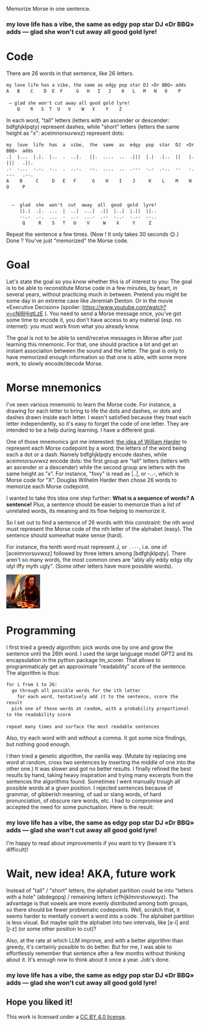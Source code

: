 Memorize Morse in one sentence.

### my love life has a vibe, the same as edgy pop star DJ «Dr BBQ» adds — glad she won't cut away all good gold lyre!

Code
====
There are 26 words in that sentence, like 26 letters.

```
my love life has a vibe, the same as edgy pop star DJ «Dr BBQ» adds
A   B    C    D  E  F     G   H   I   J    K   L   M   N   O    P  

 — glad she won't cut away all good gold lyre!
    Q    R   S  T  U   V    W   X    Y    Z
```

In each word, "tall" letters (letters with an ascender or descender: bdfghjklpqty) represent dashes,
while "short" letters (letters the same height as "x": aceimnorsuvwxz) represent dots:

```
my  love  life  has  a  vibe,  the  same  as  edgy  pop  star  DJ  «Dr  BBQ»  adds
.|  |...  |.|.  |..  .  ..|.   ||.  ....  ..  .|||  |.|  .|..  ||   |.  |||   .||.
.-  -...  -.-.  -..  .  ..-.   --.  ....  ..  .---  -.-  .-..  --   -.  ---   .--.
A    B     C     D   E   F      G    H    I    J     K    L    M    N    O     P


  —  glad  she  won't  cut  away  all  good  gold  lyre!
     ||.|  .|.  ...  |  ..|  ...|  .||  |..|  |.||  ||..
     --.-  .-.  ...  -  ..-  ...-  .--  -..-  -.--  --..
      Q     R    S   T   U    V     W    X     Y     Z
```

Repeat the sentence a few times. (Now ! It only takes 30 seconds 😉.)<br>
Done ? You've just "memorized" the Morse code.

Goal
====
Let's state the goal so you know whether this is of interest to you:
The goal is to be able to reconstitute Morse code in a few minutes, by heart, in several years, without practicing much in between.
Pretend you might be some day in an extreme case like Jeremiah Denton.
Or in the movie «Executive Decision» (spoiler: https://www.youtube.com/watch?v=cNl8HigtLzE ).
You need to send a Morse message once, you've got some time to encode it,
you don't have access to any material (esp. no internet): you must work from what you already know.

The goal is not to be able to send/receive messages in Morse after just learning this mnemonic.
For that, one should practice a lot and get an instant association between the sound and the letter.
The goal is only to have memorized enough information so that one is able, with some more work, to slowly encode/decode Morse.

Morse mnemonics
===============

I've seen various mnemonic to learn the Morse code.
For instance, a drawing for each letter to bring to life the dots and dashes, or dots and dashes drawn inside each letter.
I wasn't satisfied because they treat each letter independently, so it's easy to forget the code of one letter.
They are intended to be a help during learning. I have a different goal.

One of those mnemonics got me interested: <a href="https://ece.uwaterloo.ca/~dwharder/Morse_code/">the idea of William Harder</a>
to represent each Morse codepoint by a word;
the letters of the word being each a dot or a dash.
Namely bdfghjklpqty encode dashes, while aceimnorsuvwxz encode dots:
the first group are "tall" letters (letters with an ascender or a descender) while the second group are letters with the same height as "x".
For instance, "foxy" is read as |..|, or -..-, which is Morse code for "X".
Douglas Wilhelm Harder then chose 26 words to memorize each Morse codepoint.

I wanted to take this idea one step further: **What is a sequence of words? A sentence!**
Plus, a sentence should be easier to memorize than a list of unrelated words,
its meaning and its flow helping to memorize it.

So I set out to find a sentence of 26 words with this constraint: the nth word must represent the Morse code of the nth letter of the alphabet (easy).
The sentence should somewhat make sense (hard).

For instance, the tenth word must represent J, or `.---`, i.e. one of [aceimnorsuvwxz] followed by three letters among [bdfghjklpqty].
There aren't so many words, the most common ones are "ably ally eddy edgy idly idyl iffy myth ugly".
(Some other letters have more possible words).

<img src="illustration.jpg" width="90pc"/>

Programming
===========
I first tried a greedy algorithm: pick words one by one and grow the sentence until the 26th word.
I used the large language model GPT2 and its encapsulation in the python package lm_scorer.
That allows to programmaticaly get an approximate "readability" score of the sentence.
The algorithm is thus:

```
for i from 1 to 26:
  go through all possible words for the ith letter
    for each word, tentatively add it to the sentence, score the result
  pick one of those words at random, with a probability proportional to the readability score

repeat many times and surface the most readable sentences
```

Also, try each word with and without a comma.
It got some nice findings, but nothing good enough.

I then tried a genetic algorithm, the vanilla way.
(Mutate by replacing one word at random, cross two sentences by inserting the middle of one into the other one.)
It was slower and got no better results.
I finally refined the best results by hand, taking heavy inspiration and trying many excerpts from the sentences the algorithms found.
Sometimes I went manually trough all possible words at a given position.
I rejected sentences because of grammar, of gibberish meaning, of sad or slang words, of hard pronunciation, of obscure rare words, etc.
I had to compromise and accepted the need for some punctuation.
Here is the result:

### my love life has a vibe, the same as edgy pop star DJ «Dr BBQ» adds — glad she won't cut away all good gold lyre!

I'm happy to read about improvements if you want to try (beware it's difficult)!

Wait, new idea! AKA, future work
================================
Instead of "tall" / "short" letters, the alphabet partition could be into
"letters with a hole" (abdegopq) / remaining letters (cfhijklmnrstuvwxyz).
The advantage is that vowels are more evenly distributed among both groups, so there should be fewer problematic codepoints.
Well, scratch that, it seems harder to mentally convert a word into a code. The alphabet partition is less visual.
But maybe split the alphabet into two intervals, like [a-i] and [j-z] (or some other position to cut)?

Also, at the rate at which LLM improve, and with a better algorithm than greedy, it's certainly possible to do better.
But for me, I was able to effortlessly remember that sentence after a few months without thinking about it.
It's enough now to think about it once a year. Job's done.

### my love life has a vibe, the same as edgy pop star DJ «Dr BBQ» adds — glad she won't cut away all good gold lyre!


## Hope you liked it!

This work is licensed under a <a href="https://creativecommons.org/licenses/by/4.0/">CC BY 4.0 license</a>.
